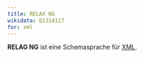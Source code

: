 ```yaml
---
title: RELAX NG
wikidata: Q1314117
for: xml
---
```


**RELAG NG** ist eine Schemasprache für [XML](../xml).
